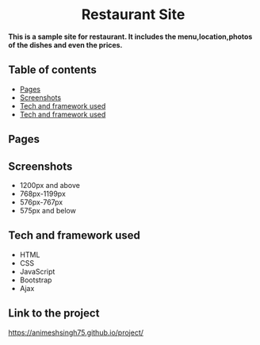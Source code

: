 <h1 align="center">Restaurant Site</h1>

__This is a sample site for restaurant. It includes the menu,location,photos of the dishes and even the prices.__
## Table of contents 
* <a href="#pages">Pages </a>
* <a href="#screenshots">Screenshots </a>
* <a href="#tech-and-framework-used">Tech and framework used </a>
* <a href="#link-to-the-project ">Tech and framework used </a>
## Pages
 
## Screenshots
* 1200px and above
* 768px-1199px
* 576px-767px
* 575px and below

## Tech and framework used
* HTML
* CSS
* JavaScript
* Bootstrap
* Ajax



## Link to the project 

https://animeshsingh75.github.io/project/



